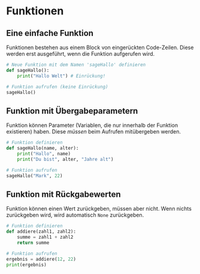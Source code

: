 
# Funktionen

## Eine einfache Funktion
Funktionen bestehen aus einem Block von eingerückten Code-Zeilen.
Diese werden erst ausgeführt, wenn die Funktion aufgerufen wird.
```python
# Neue Funktion mit dem Namen 'sageHallo' definieren
def sageHallo():
    print("Hallo Welt") # Einrückung!

# Funktion aufrufen (keine Einrückung)
sageHallo()
```

## Funktion mit Übergabeparametern
Funktion können Parameter (Variablen, die nur innerhalb der Funktion existieren) haben.
Diese *müssen* beim Aufrufen mitübergeben werden.
```python
# Funktion definieren 
def sageHallo(name, alter):
    print("Hallo", name)
    print("Du bist", alter, "Jahre alt")

# Funktion aufrufen 
sageHallo("Mark", 22)
```

## Funktion mit Rückgabewerten
Funktion können einen Wert zurückgeben, müssen aber nicht. Wenn nichts zurückgeben wird,
wird automatisch `None` zurückgeben.
```python
# Funktion definieren
def addiere(zahl1, zahl2):
    summe = zahl1 + zahl2
    return summe

# Funktion aufrufen 
ergebnis = addiere(12, 22)
print(ergebnis)
```
